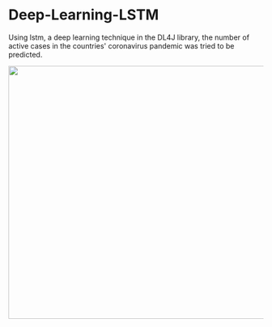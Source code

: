 # Deep-Learning-LSTM
Using lstm, a deep learning technique in the DL4J library, the number of active cases in the countries' coronavirus pandemic was tried to be predicted.

<p align="center">
  <img width="1280" height="500" src="https://raw.githubusercontent.com/gurayorhan/Deep-Learning-LSTM/master/image1.PNG">
</p>
